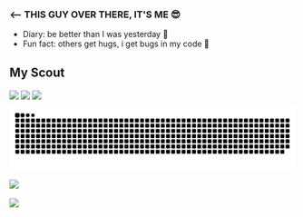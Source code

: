 
### <-- THIS GUY OVER THERE, IT'S ME 😎

-  Diary: be better than I was yesterday 🦾
-  Fun fact: others get hugs, i get bugs in my code 🐞
<style>
    .escudaria{

        display: inline-block;

    }

    </style>

## My Scout
<div class="escudaria" >

<img align="center" height="90px" src="https://cdn.jsdelivr.net/gh/devicons/devicon/icons/html5/html5-original.svg" />

<img align="center" height="90px" src="https://cdn.jsdelivr.net/gh/devicons/devicon/icons/css3/css3-original.svg"/>

<img align="center" height="90px" src="https://cdn.jsdelivr.net/gh/devicons/devicon/icons/javascript/javascript-original.svg" />
</div>


 ![Snake animation](https://github.com/Bruno-SSC/Bruno-SSC/blob/output/github-contribution-grid-snake.svg)

 <a href = "mailto:bruno.velkia@gmail.com"><img src="https://img.shields.io/badge/-Gmail-%23333?style=for-the-badge&logo=gmail&logoColor=white" target="_blank"></a>

 <a href="https://www.linkedin.com/in/bruno-velkia-652650200" target="_blank"><img src="https://img.shields.io/badge/-LinkedIn-%230077B5?style=for-the-badge&logo=linkedin&logoColor=white" target="_blank"></a> 
